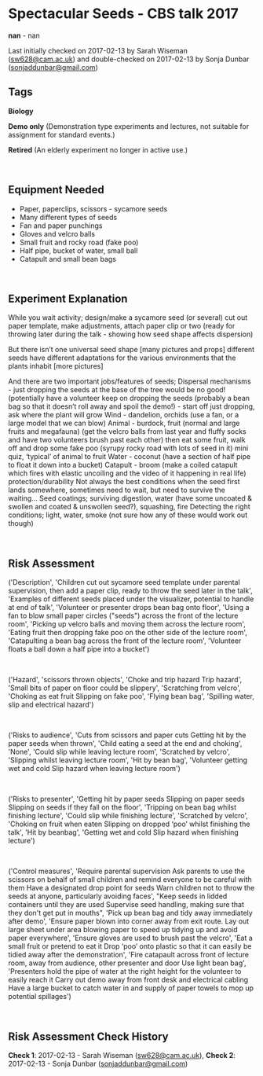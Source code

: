 # Spectacular Seeds - CBS talk 2017

**nan** - nan

Last initially checked on 2017-02-13 by Sarah Wiseman (sw628@cam.ac.uk) and double-checked on 2017-02-13 by Sonja Dunbar (sonjaddunbar@gmail.com)

## Tags
<!--- Start Tags (DO NOT REMOVE THIS COMMENT) --->

**Biology**

**Demo only** (Demonstration type experiments and lectures, not suitable for assignment for standard events.)

**Retired** (An elderly experiment no longer in active use.)
<!--- End Tags (DO NOT REMOVE THIS COMMENT) --->

<br/>

## Equipment Needed 
- Paper, paperclips, scissors - sycamore seeds
- Many different types of seeds
- Fan and paper punchings
- Gloves and velcro balls
- Small fruit and rocky road (fake poo)
- Half pipe, bucket of water, small ball
- Catapult and small bean bags

<br/>

## Experiment Explanation 

While you wait activity; design/make a sycamore seed (or several) cut out paper template, make adjustments, attach paper clip or two (ready for throwing later during the talk - showing how seed shape affects dispersion)

But there isn’t one universal seed shape [many pictures and props] different seeds have different adaptations for the various environments that the plants inhabit [more pictures]

And there are two important jobs/features of seeds;
Dispersal mechanisms - just dropping the seeds at the base of the tree would be no good! (potentially have a volunteer keep on dropping the seeds (probably a bean bag so that it doesn’t roll away and spoil the demo!) - start off just dropping, ask where the plant will grow
Wind - dandelion, orchids (use a fan, or a large model that we can blow)
Animal - burdock, fruit (normal and large fruits and megafauna) (get the velcro balls from last year and fluffy socks and have two volunteers brush past each other) then eat some fruit, walk off and drop some fake poo (syrupy rocky road with lots of seed in it) mini quiz, ‘typical’ of animal to fruit 
Water - coconut (have a section of half pipe to float it down into a bucket)
Catapult - broom (make a coiled catapult which fires with elastic uncoiling and the video of it happening in real life)
protection/durability Not always the best conditions when the seed first lands somewhere, sometimes need to wait, but need to survive the waiting…
Seed coatings; surviving digestion, water (have some uncoated & swollen and coated & unswollen seed?), squashing, fire
Detecting the right conditions; light, water, smoke (not sure how any of these would work out though)

<br/>

## Risk Assessment

('Description', 'Children cut out sycamore seed template under parental supervision, then add a paper clip, ready to throw the seed later in the talk', 'Examples of different seeds placed under the visualizer, potential to handle at end of talk', 'Volunteer or presenter drops bean bag onto floor', 'Using a fan to blow small paper circles ("seeds") across the front of the lecture room', 'Picking up velcro balls and moving them across the lecture room', 'Eating fruit then dropping fake poo on the other side of the lecture room', 'Catapulting a bean bag across the front of the lecture room', 'Volunteer floats a ball down a half pipe into a bucket')

<br/>

('Hazard', 'scissors  thrown objects', 'Choke and trip hazard  Trip hazard', 'Small bits of paper on floor could be slippery', 'Scratching from velcro', 'Choking as eat fruit Slipping on fake poo', 'Flying bean bag', 'Spilling water, slip and electrical hazard')

<br/>

('Risks to audience', 'Cuts from scissors and paper cuts  Getting hit by the paper seeds when thrown', 'Child eating a seed at the end and choking', 'None', 'Could slip while leaving lecture room', 'Scratched by velcro', 'Slipping whilst leaving lecture room', 'Hit by bean bag', 'Volunteer getting wet and cold  Slip hazard when leaving lecture room')

<br/>

('Risks to presenter', 'Getting hit by paper seeds  Slipping on paper seeds  Slipping on seeds if they fall on the floor', 'Tripping on bean bag whilst finishing lecture', 'Could slip while finishing lecture', 'Scratched by velcro', 'Choking on fruit when eaten  Slipping on dropped ‘poo’ whilst finishing the talk', 'Hit by beanbag', 'Getting wet and cold  Slip hazard when finishing lecture')

<br/>

('Control measures', 'Require parental supervision  Ask parents to use the scissors on behalf of small children and remind everyone to be careful with them  Have a designated drop point for seeds  Warn children not to throw the seeds at anyone, particularly avoiding faces', "Keep seeds in lidded containers until they are used  Supervise seed handling, making sure that they don't get put in mouths", 'Pick up bean bag and tidy away immediately after demo', 'Ensure paper blown into corner away from exit route. Lay out large sheet under area blowing paper to speed up tidying up and avoid paper everywhere', 'Ensure gloves are used to brush past the velcro', 'Eat a small fruit or pretend to eat it  Drop ‘poo’ onto plastic so that it can easily be tidied away after the demonstration', 'Fire catapault across front of lecture room, away from audience, other presenter and door  Use light bean bag', 'Presenters hold the pipe of water at the right height for the volunteer to easily reach it  Carry out demo away from front desk and electrical cabling  Have a large bucket to catch water in and supply of paper towels to mop up potential spillages')

<br/>

## Risk Assessment Check History 

**Check 1**: 2017-02-13 - Sarah Wiseman (sw628@cam.ac.uk), **Check 2**: 2017-02-13 - Sonja Dunbar (sonjaddunbar@gmail.com)